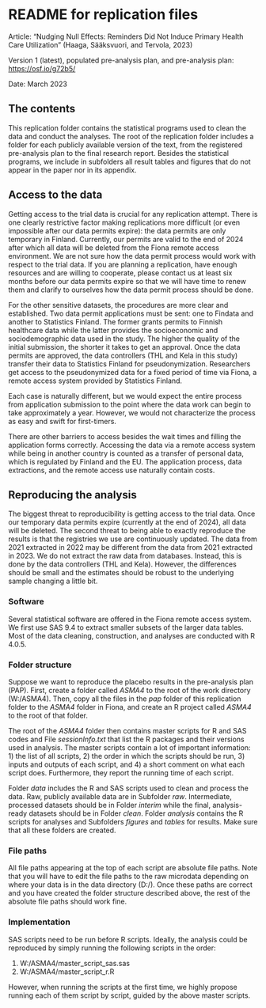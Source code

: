 # README for replication files 

Article: “Nudging Null Effects: Reminders Did Not Induce Primary Health Care Utilization” (Haaga, Sääksvuori, and Tervola, 2023)

Version 1 (latest), populated pre-analysis plan, and pre-analysis plan: https://osf.io/g72b5/

Date: March 2023 <br>


## The contents

This replication folder contains the statistical programs used to clean the data and conduct the analyses. The root of the replication folder includes a folder for each publicly available version of the text, from the registered pre-analysis plan to the final research report. Besides the statistical programs, we include in subfolders all result tables and figures that do not appear in the paper nor in its appendix.

## Access to the data

Getting access to the trial data is crucial for any replication attempt. There is one clearly restrictive factor making replications more difficult (or even impossible after our data permits expire): the data permits are only temporary in Finland. Currently, our permits are valid to the end of 2024 after which all data will be deleted from the Fiona remote access environment. We are not sure how the data permit process would work with respect to the trial data. If you are planning a replication, have enough resources and are willing to cooperate, please contact us at least six months before our data permits expire so that we will have time to renew them and clarify to ourselves how the data permit process should be done.

For the other sensitive datasets, the procedures are more clear and established. Two data permit applications must be sent: one to Findata and another to Statistics Finland. The former grants permits to Finnish healthcare data while the latter provides the socioeconomic and sociodemographic data used in the study. The higher the quality of the initial submission, the shorter it takes to get an approval. Once the data permits are approved, the data controllers (THL and Kela in this study) transfer their data to Statistics Finland for pseudonymization. Researchers get access to the pseudonymized data for a fixed period of time via Fiona, a remote access system provided by Statistics Finland.

Each case is naturally different, but we would expect the entire process from application submission to the point where the data work can begin to take approximately a year. However, we would not characterize the process as easy and swift for first-timers. 

There are other barriers to access besides the wait times and filling the application forms correctly. Accessing the data via a remote access system while being in another country is counted as a transfer of personal data, which is regulated by Finland and the EU. The application process, data extractions, and the remote access use naturally contain costs.

## Reproducing the analysis

The biggest threat to reproducibility is getting access to the trial data. Once our temporary data permits expire (currently at the end of 2024), all data will be deleted. The second threat to being able to exactly reproduce the results is that the registries we use are continuously updated. The data from 2021 extracted in 2022 may be different from the data from 2021 extracted in 2023. We do not extract the raw data from databases. Instead, this is done by the data controllers (THL and Kela). However, the differences should be small and the estimates should be robust to the underlying sample changing a little bit.

### Software

Several statistical software are offered in the Fiona remote access system. We first use SAS 9.4 to extract smaller subsets of the larger data tables. Most of the data cleaning, construction, and analyses are conducted with R 4.0.5. 

### Folder structure

Suppose we want to reproduce the placebo results in the pre-analysis plan (PAP). First, create a folder called *ASMA4* to the root of the work directory (W:/ASMA4). Then, copy all the files in the *pap* folder of this replication folder to the *ASMA4* folder in Fiona, and create an R project called *ASMA4* to the root of that folder.

The root of the *ASMA4* folder then contains master scripts for R and SAS codes and File *sessionInfo.txt* that list the R packages and their versions used in analysis. The master scripts contain a lot of important information: 1) the list of all scripts, 2) the order in which the scripts should be run, 3) inputs and outputs of each script, and 4) a short comment on what each script does. Furthermore, they report the running time of each script.

Folder *data* includes the R and SAS scripts used to clean and process the data. Raw, publicly available data are in Subfolder *raw*. Intermediate, processed datasets should be in Folder *interim* while the final, analysis-ready datasets should be in Folder *clean*. Folder *analysis* contains the R scripts for analyses and Subfolders *figures* and *tables* for results. Make sure that all these folders are created.

### File paths

All file paths appearing at the top of each script are absolute file paths. Note that you will have to edit the file paths to the raw microdata depending on where your data is in the data directory (D:/). Once these paths are correct and you have created the folder structure described above, the rest of the absolute file paths should work fine.

### Implementation

SAS scripts need to be run before R scripts. Ideally, the analysis could be reproduced by simply running the following scripts in the order:
1. W:/ASMA4/master_script_sas.sas
2. W:/ASMA4/master_script_r.R

However, when running the scripts at the first time, we highly propose running each of them script by script, guided by the above master scripts.
